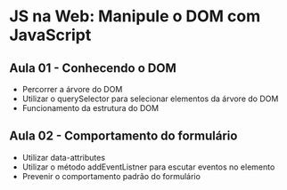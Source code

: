 # JS na Web: Manipule o DOM com JavaScript

## Aula 01 - Conhecendo o DOM

- Percorrer a árvore do DOM
- Utilizar o querySelector para selecionar elementos da árvore do DOM
- Funcionamento da estrutura do DOM

## Aula 02 - Comportamento do formulário

- Utilizar data-attributes
- Utilizar o método addEventListner para escutar eventos no elemento
- Prevenir o comportamento padrão do formulário
